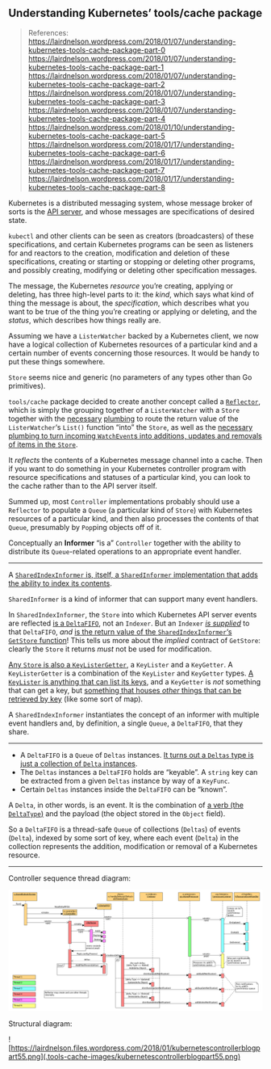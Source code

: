 ## Understanding Kubernetes’ tools/cache package

> References:
> https://lairdnelson.wordpress.com/2018/01/07/understanding-kubernetes-tools-cache-package-part-0
> https://lairdnelson.wordpress.com/2018/01/07/understanding-kubernetes-tools-cache-package-part-1
> https://lairdnelson.wordpress.com/2018/01/07/understanding-kubernetes-tools-cache-package-part-2
> https://lairdnelson.wordpress.com/2018/01/07/understanding-kubernetes-tools-cache-package-part-3
> https://lairdnelson.wordpress.com/2018/01/07/understanding-kubernetes-tools-cache-package-part-4
> https://lairdnelson.wordpress.com/2018/01/10/understanding-kubernetes-tools-cache-package-part-5
> https://lairdnelson.wordpress.com/2018/01/17/understanding-kubernetes-tools-cache-package-part-6
> https://lairdnelson.wordpress.com/2018/01/17/understanding-kubernetes-tools-cache-package-part-7
> https://lairdnelson.wordpress.com/2018/01/17/understanding-kubernetes-tools-cache-package-part-8



Kubernetes is a distributed messaging system, whose message broker of sorts is the [API server](https://kubernetes.io/docs/reference/generated/kube-apiserver/), and whose messages are specifications of desired state. 

`kubectl` and other clients can be seen as creators (broadcasters) of these  specifications, and certain Kubernetes programs can be seen as listeners for and reactors to the creation, modification and deletion of these  specifications, creating or starting or stopping or deleting other  programs, and possibly creating, modifying or deleting other  specification messages. 

The message, the Kubernetes *resource* you’re creating, applying or deleting, has three high-level parts to it: the *kind*, which says what kind of thing the message is about, the *specification*, which describes what you want to be true of the thing you’re creating or applying or deleting, and the *status*, which describes how things really are. 

Assuming we have a `ListerWatcher` backed by a Kubernetes  client, we now have a logical collection of Kubernetes resources of a  particular kind and a certain number of events concerning those  resources. It would be handy to put these things somewhere. 

`Store` seems nice and generic (no parameters of any types other than Go primitives). 

`tools/cache` package decided to create another concept called a [`Reflector`](https://github.com/kubernetes/kubernetes/blob/v1.9.0/staging/src/k8s.io/client-go/tools/cache/reflector.go#L49-L74), which is simply the grouping together of a `ListerWatcher` with a `Store` together with the [necessary](https://github.com/kubernetes/kubernetes/blob/v1.9.0/staging/src/k8s.io/client-go/tools/cache/reflector.go#L249) [plumbing](https://github.com/kubernetes/kubernetes/blob/v1.9.0/staging/src/k8s.io/client-go/tools/cache/reflector.go#L354) to route the return value of the `ListerWatcher`‘s `List()` function “into” the `Store`, as well as the [necessary plumbing to turn incoming `WatchEvent`s into additions, updates and removals of items in the `Store`](https://github.com/kubernetes/kubernetes/blob/v1.9.0/staging/src/k8s.io/client-go/tools/cache/reflector.go#L395-L416).

It *reflects* the contents of a Kubernetes message channel into a cache. Then if you want to do something in your Kubernetes controller  program with resource specifications and statuses of a particular kind,  you can look to the cache rather than to the API server itself.

Summed up, most `Controller` implementations probably should use a `Reflector` to populate a `Queue` (a particular kind of `Store`) with Kubernetes resources of a particular kind, and then also processes the contents of that `Queue`, presumably by `Pop`ping objects off of it.

Conceptually an **Informer** “is a” `Controller` together with the ability to distribute its `Queue`-related operations to an appropriate event handler.

---

A [`SharedIndexInformer` is, itself, a `SharedInformer` implementation that adds the ability to index its contents](https://github.com/kubernetes/kubernetes/blob/v1.9.0/staging/src/k8s.io/client-go/tools/cache/shared_informer.go#L33-L70). 

`SharedInformer` is a kind of informer that can support many event handlers.

In `SharedIndexInformer`, the `Store` into which Kubernetes API server events are reflected [is a `DeltaFIFO`](https://github.com/kubernetes/kubernetes/blob/v1.9.0/staging/src/k8s.io/client-go/tools/cache/shared_informer.go#L191), not an `Indexer`. But an `Indexer` *[is supplied](https://github.com/kubernetes/kubernetes/blob/v1.9.0/staging/src/k8s.io/client-go/tools/cache/shared_informer.go#L191)* to that `DeltaFIFO`, *and* [is the return value of the `SharedIndexInformer`‘s `GetStore` function](https://github.com/kubernetes/kubernetes/blob/v1.9.0/staging/src/k8s.io/client-go/tools/cache/shared_informer.go#L249-L251)! This tells us more about the *implied* contract of `GetStore`: clearly the `Store` it returns *must* not be used for modification.

[Any `Store` is also a `KeyListerGetter`](https://github.com/kubernetes/kubernetes/blob/v1.9.0/staging/src/k8s.io/client-go/tools/cache/store.go#L38-L39), a `KeyLister` and a `KeyGetter`.  A `KeyListerGetter` is a combination of the `KeyLister` and `KeyGetter` types. [A `KeyLister` is anything that can list its keys](https://github.com/kubernetes/kubernetes/blob/v1.9.0/staging/src/k8s.io/client-go/tools/cache/delta_fifo.go#L596-L599), and a `KeyGetter` is *not* something that can get a key, but [something that houses *other* things that can be retrieved by key](https://github.com/kubernetes/kubernetes/blob/v1.9.0/staging/src/k8s.io/client-go/tools/cache/delta_fifo.go#L601-L604) (like some sort of map).

A `SharedIndexInformer` instantiates the concept of an informer with multiple event handlers and, by definition, a single `Queue`, a `DeltaFIFO`, that they share.

---

- A `DeltaFIFO` is a `Queue` of `Deltas` instances. [It turns out a `Deltas` type is just a collection of `Delta` instances](https://github.com/kubernetes/kubernetes/blob/v1.9.0/staging/src/k8s.io/client-go/tools/cache/delta_fifo.go#L647-L649).
- The `Deltas` instances a `DeltaFIFO` holds are “keyable”. A `string` key can be extracted from a given `Deltas` instance by way of a `KeyFunc`.
- Certain `Deltas` instances inside the `DeltaFIFO` can be “known”.

A `Delta`, in other words, is an event. It is the combination of [a verb (the `DeltaType`)](https://github.com/kubernetes/kubernetes/blob/v1.9.0/staging/src/k8s.io/client-go/tools/cache/delta_fifo.go#L623-L635) and the payload (the object stored in the `Object` field).

So a `DeltaFIFO` is a thread-safe `Queue` of collections (`Deltas`) of events (`Delta`), indexed by some sort of key, where each event (`Delta`) in the collection represents the addition, modification or removal of a Kubernetes resource.

---

Controller sequence thread diagram:

![img](.tools-cache-images/p.png)

Structural diagram:

![https://lairdnelson.files.wordpress.com/2018/01/kubernetescontrollerblogpart55.png](.tools-cache-images/kubernetescontrollerblogpart55.png)

